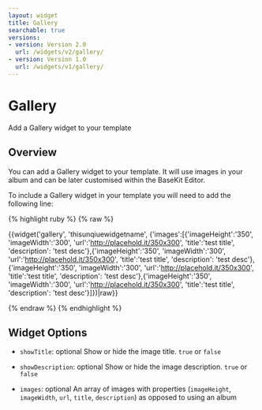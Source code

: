 ```yaml
---
layout: widget
title: Gallery
searchable: true
versions:
- version: Version 2.0
  url: /widgets/v2/gallery/
- version: Version 1.0
  url: /widgets/v1/gallery/
---
```


# Gallery

Add a Gallery widget to your template

## Overview

You can add a Gallery widget to your template. It will use images in your album and can be later customised within the BaseKit Editor. 

To include a Gallery widget in your template you will need to add the following line:

{% highlight ruby %}
{% raw %}

{{widget('gallery', 'thisunqiuewidgetname', {'images':[{'imageHeight':'350', 'imageWidth':'300', 'url':'http://placehold.it/350x300', 'title':'test title', 'description': 'test desc'},{'imageHeight':'350', 'imageWidth':'300', 'url':'http://placehold.it/350x300', 'title':'test title', 'description': 'test desc'},{'imageHeight':'350', 'imageWidth':'300', 'url':'http://placehold.it/350x300', 'title':'test title', 'description': 'test desc'},{'imageHeight':'350', 'imageWidth':'300', 'url':'http://placehold.it/350x300', 'title':'test title', 'description': 'test desc'}]})|raw}}

{% endraw %}
{% endhighlight %}

## Widget Options

* ```showTitle```: optional Show or hide the image title. ```true``` or ```false```

* ```showDescription```: optional Show or hide the image description. ```true``` or ```false```

* ```images```: optional An array of images with properties (```imageHeight```, ```imageWidth```, ```url```, ```title```, ```description```) as opposed to using an album
